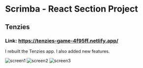 # Scrimba - React Section Project
## Tenzies

### Link: https://tenzies-game-4f95ff.netlify.app/

I rebuilt the Tenzies app. I also added new features.

![screen1](https://user-images.githubusercontent.com/90547920/188629811-9119e82a-576d-486a-bc7f-126663575a56.png)
![screen2](https://user-images.githubusercontent.com/90547920/188629824-4aa1903d-faad-4dde-835a-568d60d8c22d.png)
![screen3](https://user-images.githubusercontent.com/90547920/188629841-09b76fce-6771-45c9-8621-33d535b841d4.png)
